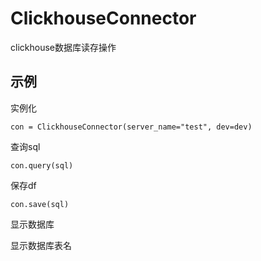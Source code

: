 # ClickhouseConnector

clickhouse数据库读存操作

## 示例

实例化

```
con = ClickhouseConnector(server_name="test", dev=dev)
```

查询sql

```
con.query(sql)
```

保存df

```
con.save(sql)
```

显示数据库

显示数据库表名